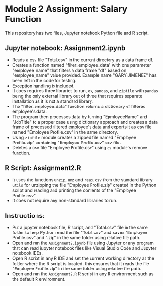 # Module 2 Assignment: Salary Function
This repository has two files, Jupyter notebook Python file and R script.

## Jupyter notebook: Assignment2.ipynb
- Reads a csv file "Total.csv" in the current directory as a data frame df.
- Creates a function named "filter_employee_data" with one parameter "employee_name" that filters a data frame "df" based on "employee_name" value provided. Example name "GARY JIMENEZ" has been left in the code for testing.
- Exception handling is included.
- It does requires three libraries to run, `os`, `pandas`, and `zipfile` with `pandas` being the only external library out of three that requires separate installation as it is not a standard library.
- The "filter_employee_data" function returns a dictionary of filtered employee's data.
- The program then processes data by turning "EpmloyeeName" and "JobTitle" to a proper case using dictionary approach and creates a data frame of processed filtered employee's data and exports it as csv file named "Employee Profile.csv" in the same directory.
- Using `zipfile` module creates a zipped file named "Employee Profile.zip" containing "Employee Profile.csv" csv file.
- Deletes a csv file "Employee Profile.csv" using `os` module's remove function.

## R Script: Assignment2.R
- It uses the functions `unzip`, `unz` and `read.csv` from the standard library `utils` for unzipping the file "Employee Profile.zip" created in the Python script and reading and printing the contents of the "Employee Profile.csv".
- It does not require any non-standard libraries to run.

## Instructions:
- Put a jupyter notebook file, R script, and "Total.csv" file in the same folder to help Python read the file "Total.csv" and saves "Employee Profile.csv" and ".zip" in the same folder using relative file path.
- Open and run the `Assignment2.ipynb` file using Jupyter or any program that can read jupyter notebook files like Visual Studio Code and Jupyter notebook IDEs.
- Open R script in any R IDE and set the current working directory as the folder where the R script is located. this ensures that it reads the file "Employee Profile.zip" in the same folder using relative file path.
- Open and run the `Assignment2.R` R script in any R environment such as the default R environment.
